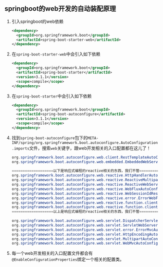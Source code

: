 ## springboot的web开发的自动装配原理



1. 引入springboot的web依赖

   ```xml
   <dependency>
     <groupId>org.springframework.boot</groupId>
     <artifactId>spring-boot-starter-web</artifactId>
   </dependency>
   ```

2. 在`spring-boot-starter-web`中会引入如下依赖

   ```xml
   <dependency>
     <groupId>org.springframework.boot</groupId>
     <artifactId>spring-boot-starter</artifactId>
     <version>3.1.1</version>
     <scope>compile</scope>
   </dependency>
   ```

3. 在`spring-boot-starter`中会引入如下依赖

   ```xml
   <dependency>
     <groupId>org.springframework.boot</groupId>
     <artifactId>spring-boot-autoconfigure</artifactId>
     <version>3.1.1</version>
     <scope>compile</scope>
   </dependency>
   ```

4. 找到`spring-boot-autoconfigure`包下的`META-INF/spring/org.springframework.boot.autoconfigure.AutoConfiguration.imports`文件，搜索`web`关键字，跟web开发相关的入口配置都在这儿了！

   ```java
   org.springframework.boot.autoconfigure.web.client.RestTemplateAutoConfiguration
   org.springframework.boot.autoconfigure.web.embedded.EmbeddedWebServerFactoryCustomizerAutoConfiguration
     
   ===================以下是响应式编程的reactive相关的东西，我们不管=====================
   org.springframework.boot.autoconfigure.web.reactive.HttpHandlerAutoConfiguration
   org.springframework.boot.autoconfigure.web.reactive.ReactiveMultipartAutoConfiguration
   org.springframework.boot.autoconfigure.web.reactive.ReactiveWebServerFactoryAutoConfiguration
   org.springframework.boot.autoconfigure.web.reactive.WebFluxAutoConfiguration
   org.springframework.boot.autoconfigure.web.reactive.WebSessionIdResolverAutoConfiguration
   org.springframework.boot.autoconfigure.web.reactive.error.ErrorWebFluxAutoConfiguration
   org.springframework.boot.autoconfigure.web.reactive.function.client.ClientHttpConnectorAutoConfiguration
   org.springframework.boot.autoconfigure.web.reactive.function.client.WebClientAutoConfiguration
   ===================以上是响应式编程的reactive相关的东西，我们不管=====================
     
   org.springframework.boot.autoconfigure.web.servlet.DispatcherServletAutoConfiguration
   org.springframework.boot.autoconfigure.web.servlet.ServletWebServerFactoryAutoConfiguration
   org.springframework.boot.autoconfigure.web.servlet.error.ErrorMvcAutoConfiguration
   org.springframework.boot.autoconfigure.web.servlet.HttpEncodingAutoConfiguration
   org.springframework.boot.autoconfigure.web.servlet.MultipartAutoConfiguration
   org.springframework.boot.autoconfigure.web.servlet.WebMvcAutoConfiguration
   ```

5. 每一个web开发相关的入口配置文件都会有`@EnableConfigurationProperties`绑定一个相关的配置类。

